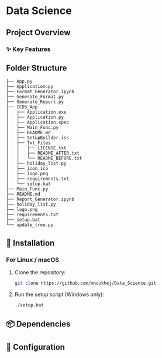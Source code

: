 # Data Science

## Project Overview
<!-- ICDS AutoDesk is an automated desktop tool designed to simplify the generation of ICDS (Integrated Child Development Services) reports.
It provides ready-to-use Excel formats, processes completed data, and generates final reports with accurate stock and balance calculations. -->

### ✨ Key Features
<!-- - 📑 Format Generator – Create standardized monthly report templates
- 📊 Report Generator – Generate final reports from completed formats
- 🍲 Food Stock Management – Track stock, consumption, and balances
- 📅 Holiday & Sunday Handling – Auto-format special days including optional Polio campaigns
- ⚡ Automation & Error Handling – Progress tracking with validation and recovery -->

## Folder Structure

<!-- TREE_START -->
```
├── App.py
├── Application.py
├── Format_Generator.ipynb
├── Generate_Format.py
├── Generate_Report.py
├── ICDS_App
│   ├── Application.exe
│   ├── Application.py
│   ├── Application.spec
│   ├── Main_Func.py
│   ├── README.md
│   ├── SetupBuilder.iss
│   ├── Txt_Files
│   │   ├── LICENSE.txt
│   │   ├── README_AFTER.txt
│   │   └── README_BEFORE.txt
│   ├── holiday_list.py
│   ├── icon.ico
│   ├── logo.png
│   ├── requirements.txt
│   └── setup.bat
├── Main_Func.py
├── README.md
├── Report_Generator.ipynb
├── holiday_list.py
├── logo.png
├── requirements.txt
├── setup.bat
└── update_tree.py
```
<!-- TREE_END -->


<!-- ## ⚙️ Modules
### 📝 Format Generator
- Generates monthly ICDS report Excel templates  
- Applies formatting for Sundays, holidays, and Polio campaign days  
- Creates sheets for daily reporting and stock management  

### 📊 Report Generator (Generate_Report.py)
- Processes completed format files to generate final reports
- Calculates food consumption & stock balances
- Supports multiple meal types (Rice/Khichdi days)
- Tracks progress with error handling

### 🛠️ Core Functions (Main_Func.py)
- Handles all date & ratio calculations
- Manages stock balances with reset option
- Provides consistent Excel formatting & styling -->



## 🚀 Installation

### For Linux / macOS

1. Clone the repository:
   ```bash
   git clone https://github.com/mnoukhej/Data_Science.git

2. Run the setup script (Windows only):
   ```bash
   ./setup.bat


## 📦 Dependencies
<!-- - Python 3.7+
- pandas
- openpyxl
- numpy -->

## 🔧 Configuration

